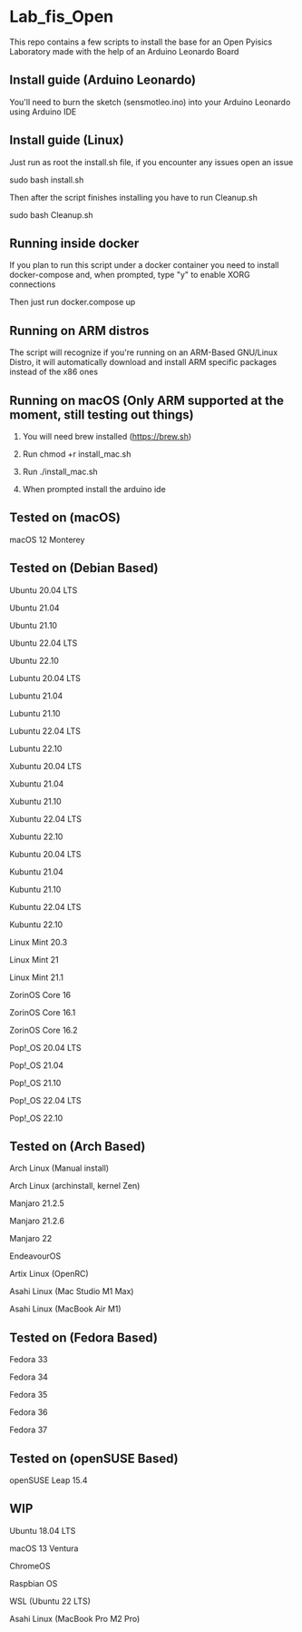 # Lab_fis_Open
This repo contains a few scripts to install the base for an Open Pyisics Laboratory made with the help of an Arduino Leonardo Board

## Install guide (Arduino Leonardo)
You'll need to burn the sketch (sensmotleo.ino) into your Arduino Leonardo using Arduino IDE

## Install guide (Linux)
Just run as root the install.sh file, if you encounter any issues open an issue

sudo bash install.sh

Then after the script finishes installing you have to run Cleanup.sh

sudo bash Cleanup.sh

## Running inside docker
If you plan to run this script under a docker container you need to install docker-compose and, when prompted, type "y" to enable XORG connections

Then just run docker.compose up

## Running on ARM distros

The script will recognize if you're running on an ARM-Based GNU/Linux Distro, it will automatically download and install ARM specific packages instead of the x86 ones

## Running on macOS (Only ARM supported at the moment, still testing out things)

1) You will need brew installed (https://brew.sh)

2) Run chmod +r install_mac.sh

3) Run ./install_mac.sh

4) When prompted install the arduino ide

## Tested on (macOS)

macOS 12 Monterey

## Tested on (Debian Based)

Ubuntu 20.04 LTS

Ubuntu 21.04

Ubuntu 21.10

Ubuntu 22.04 LTS

Ubuntu 22.10

Lubuntu 20.04 LTS

Lubuntu 21.04

Lubuntu 21.10

Lubuntu 22.04 LTS

Lubuntu 22.10

Xubuntu 20.04 LTS

Xubuntu 21.04

Xubuntu 21.10

Xubuntu 22.04 LTS

Xubuntu 22.10

Kubuntu 20.04 LTS

Kubuntu 21.04

Kubuntu 21.10

Kubuntu 22.04 LTS

Kubuntu 22.10

Linux Mint 20.3

Linux Mint 21

Linux Mint 21.1

ZorinOS Core 16

ZorinOS Core 16.1

ZorinOS Core 16.2

Pop!_OS 20.04 LTS

Pop!_OS 21.04

Pop!_OS 21.10

Pop!_OS 22.04 LTS

Pop!_OS 22.10

## Tested on (Arch Based)

Arch Linux (Manual install)

Arch Linux (archinstall, kernel Zen)

Manjaro 21.2.5

Manjaro 21.2.6

Manjaro 22

EndeavourOS

Artix Linux (OpenRC)

Asahi Linux (Mac Studio M1 Max)

Asahi Linux (MacBook Air M1)

## Tested on (Fedora Based)

Fedora 33

Fedora 34

Fedora 35

Fedora 36

Fedora 37

## Tested on (openSUSE Based)

openSUSE Leap 15.4

## WIP

Ubuntu 18.04 LTS

macOS 13 Ventura

ChromeOS

Raspbian OS

WSL (Ubuntu 22 LTS)

Asahi Linux (MacBook Pro M2 Pro)
